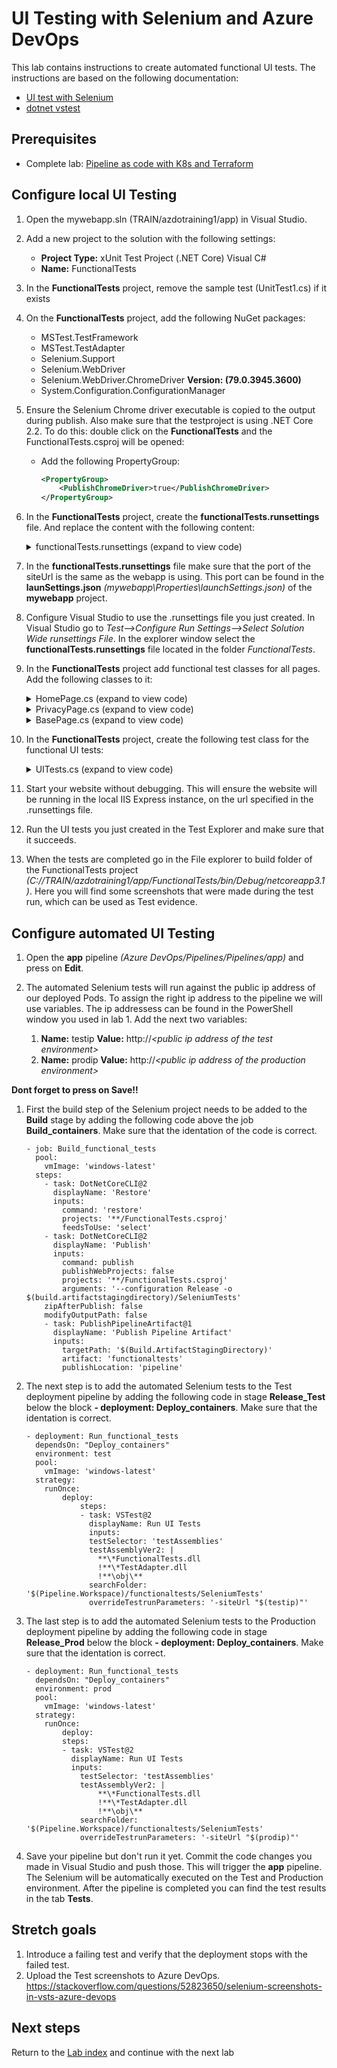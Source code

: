 # UI Testing with Selenium and Azure DevOps

This lab contains instructions to create automated functional UI tests.
The instructions are based on the following documentation:

- [UI test with Selenium](https://docs.microsoft.com/azure/devops/pipelines/test/continuous-test-selenium)
- [dotnet vstest](https://docs.microsoft.com/dotnet/core/tools/dotnet-vstest)

## Prerequisites

- Complete lab: [Pipeline as code with K8s and Terraform](https://dev.azure.com/thx1139/_git/workshop1?path=%2FREADME.md)

## Configure local UI Testing
1. Open the mywebapp.sln (TRAIN/azdotraining1/app) in Visual Studio.

1. Add a new project to the solution with the following settings:
    - **Project Type:** xUnit Test Project (.NET Core) Visual C#
    - **Name:** FunctionalTests 

1. In the **FunctionalTests** project, remove the sample test (UnitTest1.cs) if it exists

1. On the **FunctionalTests** project, add the following NuGet packages:
   - MSTest.TestFramework
   - MSTest.TestAdapter
   - Selenium.Support
   - Selenium.WebDriver
   - Selenium.WebDriver.ChromeDriver **Version: (79.0.3945.3600)**
   - System.Configuration.ConfigurationManager

1. Ensure the Selenium Chrome driver executable is copied to the output during publish. Also make sure that the testproject is using .NET Core 2.2. To do this: double click on the **FunctionalTests** and the FunctionalTests.csproj will be opened:
    - Add the following PropertyGroup:
        ```xml
        <PropertyGroup>
            <PublishChromeDriver>true</PublishChromeDriver>
        </PropertyGroup>
        ```

1. In the **FunctionalTests** project, create the **functionalTests.runsettings** file. And replace the content with the following content:

    <details><summary>functionalTests.runsettings (expand to view code)</summary>

    ```xml
    <?xml version="1.0" encoding="utf-8" ?>
    <RunSettings>
        <TestRunParameters>
            <Parameter name="siteUrl" value="http://localhost:39394" />
        </TestRunParameters>
    </RunSettings>
    ```
    </details>

1. In the **functionalTests.runsettings** file make sure that the port of the siteUrl is the same as the webapp is using. This port can be found in the **launSettings.json** *(mywebapp\Properties\launchSettings.json)* of the **mywebapp** project. 


1. Configure Visual Studio to use the .runsettings file you just created. In Visual Studio go to *Test-->Configure Run Settings-->Select Solution Wide runsettings File*. In the explorer window select the **functionalTests.runsettings** file located in the folder *FunctionalTests*.

1. In the **FunctionalTests** project add functional test classes for all pages.
Add the following classes to it:

    <details><summary>HomePage.cs (expand to view code)</summary>

    ```csharp
    using FunctionalTests;
    using OpenQA.Selenium;

    public class HomePage : BasePage
    {
        public HomePage(IWebDriver driver, string baseUrl) : base(driver, baseUrl)
        {
        }

        public string Title { get; set; }

        public void GoToPage()
        {
            _driver.Navigate().GoToUrl($"{_baseUrl}");
        }
    }
    ```
    </details>

    <details><summary>PrivacyPage.cs (expand to view code)</summary>

    ```csharp
    using FunctionalTests;
    using OpenQA.Selenium;

    public class PrivacyPage : BasePage
    {
        public PrivacyPage(IWebDriver driver, string baseUrl) : base(driver, baseUrl)
        {
        }

        public void GoToPage()
        {
            _driver.Navigate().GoToUrl($"{_baseUrl}/Privacy");
        }

    }
    ```
    </details>

    <details><summary>BasePage.cs (expand to view code)</summary>

    ```csharp
    using OpenQA.Selenium;

    namespace FunctionalTests
    {
        public abstract class BasePage
        {
            protected readonly IWebDriver _driver;
            protected readonly string _baseUrl;

            protected BasePage(IWebDriver driver, string baseUrl)
            {
                _driver = driver;
                _baseUrl = baseUrl;
            }

            public HomePage GoToHomePage()
            {
                var home = _driver.FindElement(By.LinkText("Home"));
                home.Click();
                return new HomePage(_driver, _baseUrl);
            }

            public PrivacyPage GotToPrivacyPage()
            {
                var about = _driver.FindElement(By.LinkText("Privacy"));
                about.Click();
                return new PrivacyPage(_driver, _baseUrl);
            }
        }
    }
    ```
    </details>

1. In the **FunctionalTests** project, create the following test class for the functional UI tests:
    <details><summary>UITests.cs (expand to view code)</summary>
   
    ```csharp  
    using Microsoft.VisualStudio.TestTools.UnitTesting;
    using OpenQA.Selenium;
    using OpenQA.Selenium.Chrome;
    using OpenQA.Selenium.Remote;
    using System;
    using System.Drawing;
    using System.IO;

    namespace aspnet_core_dotnet_core.FunctionalTests
    {
        [TestClass]
        public class UITests
        {
            private static TestContext _testContext;
            private RemoteWebDriver _driver;
            private string _siteUrl;

            [ClassInitialize]
            public static void Initialize(TestContext testContext)
            {
                _testContext = testContext;
            }

            [TestInitialize()]
            public void MyTestInitialize()
            {
                if (_testContext.Properties["siteUrl"] != null)
                {
                    _siteUrl = _testContext.Properties["siteUrl"].ToString();
                }

                // Chrome
                var options = new ChromeOptions();
                options.AddArguments("headless");
                _driver = new ChromeDriver(Directory.GetCurrentDirectory(), options);

                // Driver settings
                _driver.Manage().Window.Size = new Size(1920, 1080);
                _driver.Manage().Timeouts().PageLoad = TimeSpan.FromSeconds(20);
                _driver.Manage().Timeouts().ImplicitWait = TimeSpan.FromSeconds(20);
            }

            [TestMethod]
            [TestCategory("UI")]
            public void Test()
            {
                try
                {
                    var homePage = new HomePage(_driver, _siteUrl);
                    homePage.GoToPage();
                    SaveAsImage(_driver.GetScreenshot(), "Home.png");
                    
                    var privacyPage = new PrivacyPage(_driver, _siteUrl);
                    privacyPage.GoToPrivacyPage();
                    SaveAsImage(_driver.GetScreenshot(), "Privacy.png");
                    
                    var containerDiv = _driver.FindElement(By.ClassName("pb-3"));
                    var header = containerDiv.FindElement(By.TagName("h1"));
                    Assert.AreEqual("Privacy Policy", header.Text);
                }
                catch (NoSuchElementException)
                {
                    SaveAsImage(_driver.GetScreenshot(), "Error.png");
                    throw;
                }
            }

            [TestCleanup()]
            public void MyTestCleanup()
            {
                _driver.Close();
                _driver.Quit();
            }

            private void SaveAsImage(Screenshot screenshot, string name)
            {
                var timestamp = DateTime.UtcNow.ToString("yyyyMMdd-HHmmss.fff");
                var fileName = $"{timestamp} {name}";
                screenshot.SaveAsFile(fileName, ScreenshotImageFormat.Png);
            }
        }
    }
    ```
    </details>

1. Start your website without debugging. This will ensure the website will be running in the local IIS Express instance, on the url specified in the .runsettings file.

1. Run the UI tests you just created in the Test Explorer and make sure that it succeeds.

1. When the tests are completed go in the File explorer to build folder of the FunctionalTests project *(C://TRAIN/azdotraining1/app/FunctionalTests/bin/Debug/netcoreapp3.1)*. Here you will find some screenshots that were made during the test run, which can be used as Test evidence.

## Configure automated UI Testing
1. Open the **app** pipeline *(Azure DevOps/Pipelines/Pipelines/app)* and press on **Edit**.

1. The automated Selenium tests will run against the public ip address of our deployed Pods. To assign the right ip address to the pipeline we will use variables. The ip addressess can be found in the PowerShell window you used in lab 1. Add the next two variables:
    1. **Name:** testip **Value:** http://*\<public ip address of the test environment>*
    1. **Name:** prodip **Value:** http://*\<public ip address of the production environment>* 

**Dont forget to press on Save!!**

1. First the build step of the Selenium project needs to be added to the **Build** stage by adding the following code above the job **Build_containers**. Make sure that the identation of the code is correct.
    ```
    - job: Build_functional_tests
      pool:
        vmImage: 'windows-latest'
      steps:
        - task: DotNetCoreCLI@2
          displayName: 'Restore'
          inputs:
            command: 'restore'
            projects: '**/FunctionalTests.csproj'
            feedsToUse: 'select'
        - task: DotNetCoreCLI@2
          displayName: 'Publish'
          inputs:
            command: publish
            publishWebProjects: false
            projects: '**/FunctionalTests.csproj'
            arguments: '--configuration Release -o $(build.artifactstagingdirectory)/SeleniumTests'
        zipAfterPublish: false
        modifyOutputPath: false
        - task: PublishPipelineArtifact@1
          displayName: 'Publish Pipeline Artifact'
          inputs:
            targetPath: '$(Build.ArtifactStagingDirectory)'
            artifact: 'functionaltests'
            publishLocation: 'pipeline'
    ```

1. The next step is to add the automated Selenium tests to the Test deployment pipeline by adding the following code in stage **Release_Test** below the block **- deployment: Deploy_containers**. Make sure that the identation is correct.
    ```
    - deployment: Run_functional_tests
      dependsOn: "Deploy_containers"
      environment: test
      pool: 
        vmImage: 'windows-latest'
      strategy:
        runOnce:
            deploy:
                steps:
                - task: VSTest@2
                  displayName: Run UI Tests
                  inputs:
                  testSelector: 'testAssemblies' 
                  testAssemblyVer2: |
                    **\*FunctionalTests.dll
                    !**\*TestAdapter.dll
                    !**\obj\**
                  searchFolder: '$(Pipeline.Workspace)/functionaltests/SeleniumTests'
                  overrideTestrunParameters: '-siteUrl "$(testip)"'
    ```

1. The last step is to add the automated Selenium tests to the Production deployment pipeline by adding the following code in stage **Release_Prod** below the block **- deployment: Deploy_containers**. Make sure that the identation is correct.
    ```
    - deployment: Run_functional_tests
      dependsOn: "Deploy_containers"
      environment: prod
      pool: 
        vmImage: 'windows-latest'
      strategy:
        runOnce:
            deploy:
            steps:
            - task: VSTest@2
              displayName: Run UI Tests
              inputs:
                testSelector: 'testAssemblies' 
                testAssemblyVer2: |
                    **\*FunctionalTests.dll
                    !**\*TestAdapter.dll
                    !**\obj\**
                searchFolder: '$(Pipeline.Workspace)/functionaltests/SeleniumTests'
                overrideTestrunParameters: '-siteUrl "$(prodip)"'
    ```

1. Save your pipeline but don't run it yet. Commit the code changes you made in Visual Studio and push those. This will trigger the **app** pipeline. The Selenium will be automatically executed on the Test and Production environment. After the pipeline is completed you can find the test results in the tab **Tests**.

## Stretch goals

1. Introduce a failing test and verify that the deployment stops with the failed test.
1. Upload the Test screenshots to Azure DevOps. https://stackoverflow.com/questions/52823650/selenium-screenshots-in-vsts-azure-devops

## Next steps
Return to the [Lab index](../README.md) and continue with the next lab